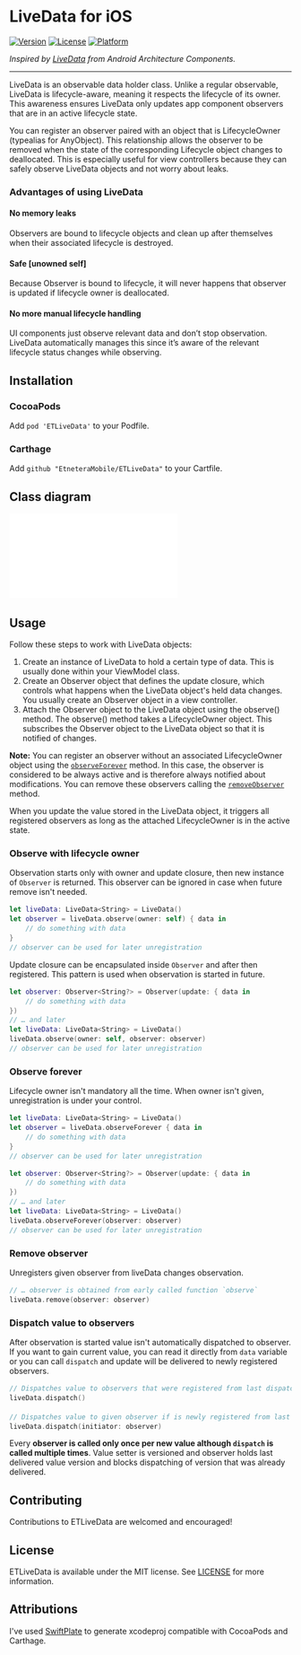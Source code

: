 # LiveData for iOS

[![Version](https://img.shields.io/cocoapods/v/ETLiveData.svg?style=flat)](http://cocoapods.org/pods/ETLiveData)
[![License](https://img.shields.io/cocoapods/l/ETLiveData.svg?style=flat)](http://cocoapods.org/pods/ETLiveData)
[![Platform](https://img.shields.io/cocoapods/p/ETLiveData.svg?style=flat)](http://cocoapods.org/pods/ETLiveData)



*Inspired by [LiveData](https://developer.android.com/topic/libraries/architecture/livedata.html) from Android Architecture Components.*

------

LiveData is an observable data holder class. Unlike a regular observable, LiveData is lifecycle-aware, meaning it respects the lifecycle of its owner. This awareness ensures LiveData only updates app component observers that are in an active lifecycle state.

You can register an observer paired with an object that is LifecycleOwner (typealias for AnyObject). This relationship allows the observer to be removed when the state of the corresponding Lifecycle object changes to deallocated. This is especially useful for view controllers because they can safely observe LiveData objects and not worry about leaks.

### Advantages of using LiveData

#### No memory leaks

Observers are bound to lifecycle objects and clean up after themselves when their associated lifecycle is destroyed.

#### Safe [unowned self]

Because Observer is bound to lifecycle, it will never happens that observer is updated if lifecycle owner is deallocated.

#### No more manual lifecycle handling

UI components just observe relevant data and don’t stop observation. LiveData automatically manages this since it’s aware of the relevant lifecycle status changes while observing.

## Installation

### CocoaPods

Add `pod 'ETLiveData'` to your Podfile.

### Carthage

Add `github "EtneteraMobile/ETLiveData"` to your Cartfile.

## Class diagram

![Class diagram](Resources/scheme.pdf)

## Usage

Follow these steps to work with LiveData objects:

1. Create an instance of LiveData to hold a certain type of data. This is usually done within your ViewModel class.
2. Create an Observer object that defines the update closure, which controls what happens when the LiveData object's held data changes. You usually create an Observer object in a view controller.
3. Attach the Observer object to the LiveData object using the observe() method. The observe() method takes a LifecycleOwner object. This subscribes the Observer object to the LiveData object so that it is notified of changes.

**Note:** You can register an observer without an associated LifecycleOwner object using the [`observeForever`](#observe-forever) method. In this case, the observer is considered to be always active and is therefore always notified about modifications. You can remove these observers calling the [`removeObserver`](#remove-observer) method.

When you update the value stored in the LiveData object, it triggers all registered observers as long as the attached LifecycleOwner is in the active state.

### Observe with lifecycle owner

Observation starts only with owner and update closure, then new instance of `Observer` is returned. This observer can be ignored in case when future remove isn't needed.

```swift
let liveData: LiveData<String> = LiveData()
let observer = liveData.observe(owner: self) { data in
	// do something with data
}
// observer can be used for later unregistration
```



Update closure can be encapsulated inside `Observer` and after then registered. This pattern is used when observation is started in future.

```swift
let observer: Observer<String?> = Observer(update: { data in
	// do something with data
})
// … and later
let liveData: LiveData<String> = LiveData()
liveData.observe(owner: self, observer: observer)
// observer can be used for later unregistration
```

### Observe forever

Lifecycle owner isn't mandatory all the time. When owner isn't given, unregistration is under your control.

```swift
let liveData: LiveData<String> = LiveData()
let observer = liveData.observeForever { data in
	// do something with data
}
// observer can be used for later unregistration
```

```swift
let observer: Observer<String?> = Observer(update: { data in
	// do something with data
})
// … and later
let liveData: LiveData<String> = LiveData()
liveData.observeForever(observer: observer)
// observer can be used for later unregistration
```

### Remove observer

Unregisters given observer from liveData changes observation.

```swift
// … observer is obtained from early called function `observe`
liveData.remove(observer: observer)
```

### Dispatch value to observers

After observation is started value isn't automatically dispatched to observer. If you want to gain current value, you can read it directly from `data` variable or you can call `dispatch` and update will be delivered to newly registered observers.

```swift
// Dispatches value to observers that were registered from last dispatch
liveData.dispatch()

// Dispatches value to given observer if is newly registered from last dispatch
liveData.dispatch(initiator: observer)
```

Every **observer is called only once per new value although `dispatch` is called multiple times**. Value setter is versioned and observer holds last delivered value version and blocks dispatching of version that was already delivered.

## Contributing

Contributions to ETLiveData are welcomed and encouraged!

## License

ETLiveData is available under the MIT license. See [LICENSE](LICENSE) for more information.

## Attributions

I've used [SwiftPlate](https://github.com/JohnSundell/SwiftPlate) to generate xcodeproj compatible with CocoaPods and Carthage.